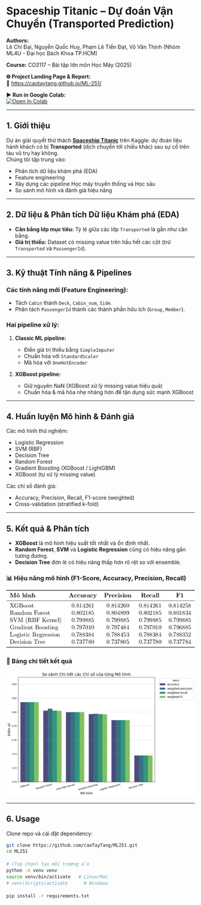 # Spaceship Titanic – Dự đoán Vận Chuyển (Transported Prediction)

**Authors:**  
Lê Chí Đại, Nguyễn Quốc Huy, Phạm Lê Tiến Đạt, Võ Văn Thịnh (Nhóm ML4U - Đại học Bách Khoa TP.HCM)

**Course:** CO3117 – Bài tập lớn môn Học Máy (2025)

**🌐 Project Landing Page & Report:**  
🔗 https://caotaytang.github.io/ML-251/

**▶️ Run in Google Colab:**  
[![Open In Colab](https://colab.research.google.com/assets/colab-badge.svg)](https://colab.research.google.com/drive/1NNmRjgSI6SE14mwKW55yWsWSvvfLDNwm#scrollTo=3ji5yAbSGA28)

---

## 1. Giới thiệu

Dự án giải quyết thử thách **[Spaceship Titanic](https://www.kaggle.com/competitions/spaceship-titanic)** trên Kaggle: dự đoán liệu hành khách có bị **Transported** (dịch chuyển tới chiều khác) sau sự cố trên tàu vũ trụ hay không.  
Chúng tôi tập trung vào:

- Phân tích dữ liệu khám phá (EDA)  
- Feature engineering  
- Xây dựng các pipeline Học máy truyền thống và Học sâu  
- So sánh mô hình và đánh giá hiệu năng  

---

## 2. Dữ liệu & Phân tích Dữ liệu Khám phá (EDA)

- **Cân bằng lớp mục tiêu:** Tỷ lệ giữa các lớp `Transported` là gần như cân bằng.  
- **Giá trị thiếu:** Dataset có missing value trên hầu hết các cột (trừ `Transported` và `PassengerId`).  

---

## 3. Kỹ thuật Tính năng & Pipelines

### Các tính năng mới (Feature Engineering):
- Tách `Cabin` thành `Deck`, `Cabin_num`, `Side`.  
- Phân tách `PassengerId` thành các thành phần hữu ích (`Group`, `Member`).  

### Hai pipeline xử lý:
1. **Classic ML pipeline:**  
   - Điền giá trị thiếu bằng `SimpleImputer`
   - Chuẩn hóa với `StandardScaler`  
   - Mã hóa với `OneHotEncoder`  

2. **XGBoost pipeline:**  
   - Giữ nguyên NaN (XGBoost xử lý missing value hiệu quả)  
   - Chuẩn hóa & mã hóa nhẹ nhàng hơn để tận dụng sức mạnh XGBoost  

---

## 4. Huấn luyện Mô hình & Đánh giá

Các mô hình thử nghiệm:  
- Logistic Regression  
- SVM (RBF)  
- Decision Tree  
- Random Forest  
- Gradient Boosting (XGBoost / LightGBM)  
- XGBoost (tự xử lý missing value)  

Các chỉ số đánh giá:  
- Accuracy, Precision, Recall, F1-score (weighted)  
- Cross-validation (stratified k-fold)  

---

## 5. Kết quả & Phân tích

- **XGBoost** là mô hình hiệu suất tốt nhất và ổn định nhất.  
- **Random Forest**, **SVM** và **Logistic Regression** cũng có hiệu năng gần tương đương.  
- **Decision Tree** đơn lẻ có hiệu năng thấp hơn rõ rệt so với ensemble.  

### 📊 Hiệu năng mô hình (F1-Score, Accuracy, Precision, Recall)

<p align="center">
  <img src="doc/experiment.png" alt="So sánh hiệu năng các mô hình" width="600"/>
</p>

### 📑 Bảng chi tiết kết quả

<p align="center">
  <img src="doc/detail_score.png" alt="Bảng chi tiết Accuracy, Precision, Recall, F1" width="700"/>
</p>


---

## 6. Usage

Clone repo và cài đặt dependency:
```bash
git clone https://github.com/caoTayTang/ML251.git
cd ML251

# (Tuỳ chọn) tạo môi trường ảo
python -m venv venv
source venv/bin/activate   # Linux/Mac
# venv\Scripts\activate      # Windows

pip install -r requirements.txt
```

